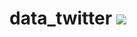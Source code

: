 # data_twitter ![](https://github.com/sandrafitrie/data_twitter/blob/main/Crawling_APITwitter.ipynb)
